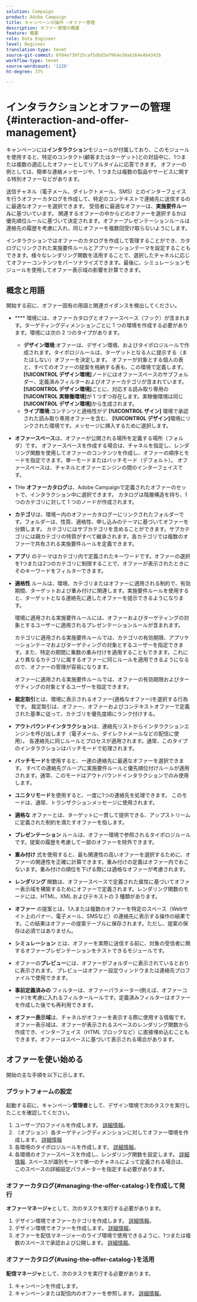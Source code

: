 ```yaml
---
solution: Campaign
product: Adobe Campaign
title: キャンペーンの操作 —オファー管理
description: オファー管理の概要
feature: 概要
role: Data Engineer
level: Beginner
translation-type: tm+mt
source-git-commit: 6f84e739f25caf5dbd2ef964e38a6264e4b4342b
workflow-type: tm+mt
source-wordcount: '1226'
ht-degree: 37%

---
```


# インタラクションとオファーの管理{#interaction-and-offer-management}

キャンペーンには&#x200B;**インタラクション**&#x200B;モジュールが付属しており、このモジュールを使用すると、特定のコンタクト(顧客またはターゲット)との対話中に、1つまたは複数の適応したオファーとしてリアルタイムに応答できます。 オファーの例としては、簡単な連絡メッセージや、1 つまたは複数の製品やサービスに関する特別オファーなどがあります。

送信チャネル（電子メール、ダイレクトメール、SMS）とのインターフェイスを行うオファーカタログを作成して、特定のコンテキストで連絡先に送信するのに最適なオファーを選択できます。 受信者に最適なオファーは、**実施要件ルール**&#x200B;に基づいています。 関連するオファーの中からどのオファーを選択するかは優先順位ルールに基づいて決定されます。オファープレゼンテーションルールは連絡先の履歴を考慮に入れ、同じオファーを複数回受け取らないようにします。

インタラクションではオファーのカタログを作成して管理することができ、カタログにリンクされた実施要件ルールとアプリケーションテーマを設定することもできます。様々なレンダリング関数を活用することで、選択したチャネルに応じてオファーコンテンツをパーソナライズできます。最後に、シミュレーションモジュールを使用してオファー表示域の影響を計算できます。

## 概念と用語

開始する前に、オファー固有の用語と関連ガイダンスを検出してください。

* **** 環境には、オファーカタログとオファースペース（フック）が含まれます。ターゲティングディメンションごとに 1 つの環境を作成する必要があります。環境には次の 2 つのタイプがあります。

   * **デザイン環境**:オファーは、デザイン環境、およびタイポロジルールで作成されます。タイポロジルールは、ターゲットとなる人に提示する（またはしない）オファーを決定します。 オファーが対象とする個人の表と、すべてのオファーの提案を格納する表も、この環境で定義します。 **[!UICONTROL デザイン環境]**&#x200B;ノードにはオファースペースのサブフォルダー、定義済みフィルターおよびオファーカテゴリが含まれています。**[!UICONTROL デザイン環境]**&#x200B;ごとに、対応する読み取り専用の&#x200B;**[!UICONTROL 実稼働環境]**&#x200B;が 1 つずつ存在します。実稼働環境は同じ&#x200B;**[!UICONTROL デザイン環境]**&#x200B;から生成されます。
   * **ライブ環境**:コンテンツと適格性がデ **[!UICONTROL ザイン]** 環境で承認された読み取り専用オファーを含む、 **[!UICONTROL デザイン]**&#x200B;環境にリンクされた環境です。メッセージに挿入するために選択します。

* **オファースペース**&#x200B;は、オファーが公開される場所を定義する場所（フォルダ）です。 オファースペースを作成する場合は、チャネルを指定し、レンダリング関数を使用してオファーのコンテンツを作成し、オファーの順序とモードを指定できます。単一モードまたはバッチモード（デフォルト）。 オファースペースは、チャネルとオファーエンジンの間のインターフェイスです。
* THe **オファーカタログ**&#x200B;は、Adobe Campaignで定義されたオファーのセットで、インタラクション中に選択できます。 カタログは階層構造を持ち、1 つのカテゴリに対して 1 つのノードが作成されます。
* **カテゴリ**&#x200B;は、環境ー内のオファーカタログーにリンクされたフォルダーです。フォルダーは、性質、適格性、申し込みのテーマに基づいてオファーを分類します。 カテゴリにはサブカテゴリを含めることができます。サブカテゴリには親カテゴリの特質がすべて継承されます。各カテゴリでは複数のオファーで共有される実施要件ルールを定義できます。
* **アプリ** のテーマはカテゴリ内で定義されたキーワードです。オファーの選択を1つまたは2つのカテゴリに制限することで、オファーが表示されたときにそのキーワードをフィルターできます。
* **適格性** ルールは、環境、カテゴリまたはオファーに適用される制約で、有効期間、ターゲットおよび重み付けに関連します。実施要件ルールを使用すると、ターゲットとなる連絡先に適したオファーを提示できるようになります。

   環境に適用される実施要件ルールには、オファーおよびターゲティングの対象とするユーザーに適用されるプレゼンテーションルールが含まれます。

   カテゴリに適用される実施要件ルールでは、カテゴリの有効期限、アプリケーションテーマおよびターゲティングの対象とするユーザーを指定できます。また、特定の期間に乗数の重み付けを適用することもできます。これにより異なるカテゴリに属するオファーに同じルールを適用できるようになるので、オファーの管理が容易になります。

   オファーに適用される実施要件ルールでは、オファーの有効期限およびターゲティングの対象とするユーザーを指定できます。

* **裁定取引**&#x200B;とは、環境に表示されるオファー(適格なオファー)を選択する行為です。 裁定取引は、オファー、オファーおよびコンテキストオファーで定義された基準に従って、カテゴリを優先度順にランク付けする。
* **アウトバウンドインタラクション**&#x200B;は、連絡先リストからインタラクションエンジンを呼び出します（電子メール、ダイレクトメールなどの配信に使用）。 各連絡先に同じルールとプロセスが適用されます。通常、このタイプのインタラクションはバッチモードで処理されます。
* **バッチモード**&#x200B;を使用すると、一連の連絡先に最適なオファーを選択できます。 すべての連絡先グループに実施要件ルールと優先順位付けルールが適用されます。通常、このモードはアウトバウンドインタラクションでのみ使用します。
* **ユニタリモード**&#x200B;を使用すると、一度に1つの連絡先を処理できます。 このモードは、通常、トランザクションメッセージに使用されます。
* **適格な** オファーとは、ターゲットに一貫して提供できる、アップストリームに定義された制約を満たすオファーを指します。
* **プレゼンテーション** ルールは、オファー環境で参照されるタイポロジルールです。提案の履歴を考慮して一部のオファーを除外できます。
* **重み付け** 式を使用すると、最も関連性の高いオファーを選択するために、オファーの関連性を正確に計算できます。重み付けの定義はオファー内でおこないます。重み付けの順位を下げる際には適格なオファーが考慮されます。
* **レンダリング** 関数は、オファースペースで定義された属性に基づいてオファー表示域を構築するためにオファーで定義されます。レンダリング関数のモードには、HTML、XML およびテキストの 3 種類があります。
* **オファー** の提案とは、1人または複数のオファーを特定のスペース（Webサイト上のバナー、電子メール、SMSなど）の連絡先に表示する操作の結果です。この結果はオファーの提案テーブルに保存されます。ただし、提案の保存は必須ではありません。
* **シミュレーション** とは、オファーを実際に送信する前に、対象の受信者に関するオファープレゼンテーションをテストできるモジュールです。
* オファーの&#x200B;**プレビュー**&#x200B;には、オファーがフォルダーに表示されているとおりに表示されます。 プレビューはオファー設定ウィンドウまたは連絡先プロファイルで使用できます。
* **事前定義済みの** フィルターは、オファーパラメーター(例えば、オファーコード)を考慮に入れるフィルタールールです。定義済みフィルターはオファーを作成した後でも再利用できます。
* **オファー表示域**&#x200B;は、チャネルがオファーを表示する際に使用する情報です。 オファー表示域は、オファーが表示されるスペースのレンダリング関数から作成でき、インターフェイス（HTML ブロックなど）に直接埋め込むこともできます。オファーはスペースに基づいて表示される場合があります。

## オファーを使い始める

開始の主な手順を以下に示します。

### プラットフォームの設定

起動する前に、キャンペーン&#x200B;**管理者**&#x200B;として、デザイン環境で次のタスクを実行したことを確認してください。

1. ユーザープロファイルを作成します。 [詳細情報](interaction-operators.md)。
1. （オプション）各ターゲティングディメンションに対してオファー環境を作成します。 [詳細情報](interaction-env.md)
1. 各環境のタイポロジルールを作成します。 [詳細情報](interaction-offer.md#offer-presentation)。
1. 各環境のオファースペースを作成し、レンダリング関数を設定します。 [詳細情報](interaction-offer-spaces.md).
スペースが識別モードで単一のチャネルによって定義される場合は、このスペースの詳細設定パラメーターを指定する必要があります。

### オファーカタログ{#managing-the-offer-catalog-}を作成して発行

**オファーマネージャ**&#x200B;として、次のタスクを実行する必要があります。

1. デザイン環境でオファーカテゴリを作成します。 [詳細情報](interaction-offer-catalog.md#creating-offer-categories)。
1. デザイン環境でオファーを作成します。 [詳細情報](interaction-offer.md)。
1. オファーを配信マネージャーのライブ環境で使用できるように、1つまたは複数のスペースで承認および公開します。 [詳細情報](interaction-offer.md#approve-offers)。

### オファーカタログ{#using-the-offer-catalog-}を活用

**配信マネージャ**&#x200B;として、次のタスクを実行する必要があります。

1. キャンペーンを作成します。
1. キャンペーンまたは配信内のオファーを参照します。 [詳細情報](interaction-send-offers.md)。

